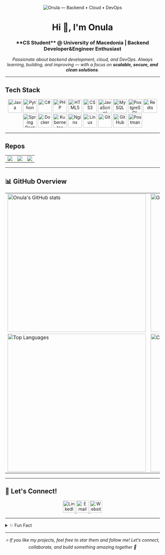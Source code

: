 <p align="center">
  <img src="assets/banner.svg" alt="Onula — Backend • Cloud • DevOps" />
</p>

<h1 align="center">Hi 👋, I'm Onula</h1>
<h3 align="center">**CS Student** @ University of Macedonia | Backend Developer&Engineer Enthusiast</h3>

<p align="center">
  <em>Passionate about backend development, cloud, and DevOps.  
  Always learning, building, and improving — with a focus on <b>scalable, secure, and clean solutions</b>.</em>
</p>

---

## Tech Stack  

<p align="center">
  <!-- Languages -->
  <img src="https://cdn.jsdelivr.net/gh/devicons/devicon/icons/java/java-original.svg" height="45" alt="Java"/>
  <img src="https://cdn.jsdelivr.net/gh/devicons/devicon/icons/python/python-original.svg" height="45" alt="Python"/>
  <img src="https://cdn.jsdelivr.net/gh/devicons/devicon/icons/csharp/csharp-original.svg" height="45" alt="C#"/>
  <img src="https://cdn.jsdelivr.net/gh/devicons/devicon/icons/php/php-original.svg" height="45" alt="PHP"/>
  
  <!-- Web stack -->
  <img src="https://cdn.jsdelivr.net/gh/devicons/devicon/icons/html5/html5-original.svg" height="45" alt="HTML5"/>
  <img src="https://cdn.jsdelivr.net/gh/devicons/devicon/icons/css3/css3-original.svg" height="45" alt="CSS3"/>
  <img src="https://cdn.jsdelivr.net/gh/devicons/devicon/icons/javascript/javascript-original.svg" height="45" alt="JavaScript"/>
  
  <!-- Databases -->
  <img src="https://cdn.jsdelivr.net/gh/devicons/devicon/icons/mysql/mysql-original.svg" height="45" alt="MySQL"/>
  <img src="https://cdn.jsdelivr.net/gh/devicons/devicon/icons/postgresql/postgresql-original.svg" height="45" alt="PostgreSQL"/>
  <img src="https://cdn.jsdelivr.net/gh/devicons/devicon/icons/redis/redis-original.svg" height="45" alt="Redis"/>
  
  <!-- Frameworks -->
  <img src="https://cdn.jsdelivr.net/gh/devicons/devicon/icons/spring/spring-original.svg" height="45" alt="Spring Boot"/>
  
  <!-- DevOps & Tools -->
  <img src="https://cdn.jsdelivr.net/gh/devicons/devicon/icons/docker/docker-original.svg" height="45" alt="Docker"/>
  <img src="https://cdn.jsdelivr.net/gh/devicons/devicon/icons/kubernetes/kubernetes-plain.svg" height="45" alt="Kubernetes"/>
  <img src="https://cdn.jsdelivr.net/gh/devicons/devicon/icons/nginx/nginx-original.svg" height="45" alt="Nginx"/>
  <img src="https://cdn.jsdelivr.net/gh/devicons/devicon/icons/linux/linux-original.svg" height="45" alt="Linux"/>
  <img src="https://cdn.jsdelivr.net/gh/devicons/devicon/icons/git/git-original.svg" height="45" alt="Git"/>
  <img src="https://cdn.jsdelivr.net/gh/devicons/devicon/icons/github/github-original.svg" height="45" alt="GitHub"/>
  <img src="https://www.vectorlogo.zone/logos/getpostman/getpostman-icon.svg" height="45" alt="Postman"/>
</p>

---



## Repos
<table>
  <tr>
    <td>
      <a href="https://github.com/Onula/Doctor-Appointment-Android-App">
        <img src="https://github-readme-stats.vercel.app/api/pin/?username=Onula&repo=Doctor-Appointment-Android-App&bg_color=0d1117&title_color=22c55e&text_color=38bdf8&icon_color=06b6d4&hide_border=true" />
      </a>
    </td>
    <td>
      <a href="https://github.com/Onula/Network-Management-DoS-Detection-Cacti-Zabbix-">
        <img src="https://github-readme-stats.vercel.app/api/pin/?username=Onula&repo=Network-Management-DoS-Detection-Cacti-Zabbix-&bg_color=0d1117&title_color=22c55e&text_color=38bdf8&icon_color=06b6d4&hide_border=true" />
      </a>
    </td>
    <td>
      <a href="https://github.com/Onula/skills-introduction-to-github">
        <img src="https://github-readme-stats.vercel.app/api/pin/?username=Onula&repo=skills-introduction-to-github&bg_color=0d1117&title_color=22c55e&text_color=38bdf8&icon_color=06b6d4&hide_border=true" />
      </a>
    </td>
  </tr>
</table>

---

## 📊 GitHub Overview  

<table align="center">
  <tr>
    <td>
      <img src="https://github-readme-stats.vercel.app/api?username=Onula&show_icons=true&bg_color=0d1117&title_color=22c55e&text_color=38bdf8&icon_color=06b6d4&hide_border=true" alt="Onula's GitHub stats" width="450"/>
    </td>
    <td>
      <img src="https://github-readme-streak-stats.herokuapp.com/?user=Onula&background=0d1117&ring=22c55e&fire=06b6d4&currStreakLabel=38bdf8&sideLabels=38bdf8&dates=94a3b8&currStreakNum=38bdf8&sideNums=22c55e&hide_border=true" alt="GitHub Streak" width="450"/>
    </td>
  </tr>
  <tr>
    <td>
      <img src="https://github-readme-stats.vercel.app/api/top-langs/?username=Onula&layout=compact&bg_color=0d1117&title_color=22c55e&text_color=38bdf8&icon_color=06b6d4&hide_border=true" alt="Top Languages" width="450"/>
    </td>
    <td>
      <a href="https://github.com/ashutosh00710/github-readme-activity-graph">
        <img src="https://github-readme-activity-graph.vercel.app/graph?username=Onula&bg_color=0d1117&color=22c55e&line=06b6d4&point=38bdf8&area=true&hide_border=true" alt="Contribution Activity" width="450"/>
      </a>
    </td>
  </tr>
</table>

---

## 🤝 Let's Connect!  

<p align="center">
  <a href="https://www.linkedin.com/in/onour">
    <img src="https://cdn.jsdelivr.net/gh/devicons/devicon/icons/linkedin/linkedin-original.svg" height="40" alt="LinkedIn"/>
  </a>
  <a href="mailto:your.email@example.com">
    <img src="https://cdn.jsdelivr.net/gh/devicons/devicon/icons/google/google-original.svg" height="40" alt="Email"/>
  </a>
  <a href="/">
    <img src="https://cdn.jsdelivr.net/gh/devicons/devicon/icons/chrome/chrome-original.svg" height="40" alt="Website"/>
  </a>
</p>

---

<details>
  <summary>✨ Fun Fact</summary>
  Outside of tech, I love exploring new cultures 🌍, fitness 🏋️, and finding music 🎶 that fuels my coding flow.
</details>

---

<p align="center">
  <em>⭐ If you like my projects, feel free to star them and follow me!  
  Let’s connect, collaborate, and build something amazing together 🚀</em>
</p>
